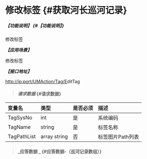 # 修改标签 {#获取河长巡河记录}

##### _【功能说明】_ {#【功能说明】}

修改标签

_**【应用场景】**_

修改标签

_**【接口地址】**_

[http://ip:port/UMAction/Tag/E](http://ip:port/HMQuery/PatrolRiver/GetPatrolRivers)ditTag

> #### _请求数据_ {#请求数据}

| 变量名 | 类型 | 是否必须 | 描述 |
| :--- | :--- | :--- | :--- |
| TagSysNo | int | 是 | 系统编码 |
| TagName | string | 是 | 标签名称 |
| TagPathList | array string | 否 | 标签图片Path列表 |

> #### _应答数据 _ {#应答数据-（巡河记录数组）}



